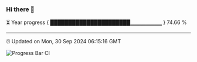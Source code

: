 ### Hi there 👋

⏳ Year progress { ██████████████████████▁▁▁▁▁▁▁▁ } 74.66 %

---

⏰ Updated on Mon, 30 Sep 2024 06:15:16 GMT

![Progress Bar CI](https://github.com/Shyam-Makwana/GitHub-Actions-Demo/workflows/Progress%20Bar%20CI/badge.svg)
